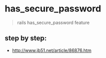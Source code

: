 # has_secure_password
> rails has_secure_password feature


## step by step:
+ http://www.jb51.net/article/86876.htm
